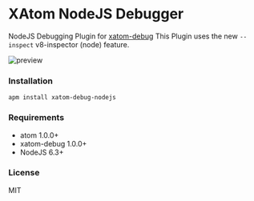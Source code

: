 # XAtom NodeJS Debugger

NodeJS Debugging Plugin for [xatom-debug](https://github.com/willyelm/xatom-debug)
This Plugin uses the new `--inspect` v8-inspector (node) feature.

![preview](https://raw.githubusercontent.com/willyelm/xatom-debug/master/assets/preview.png)

### Installation

```
apm install xatom-debug-nodejs
```

### Requirements
- atom 1.0.0+
- xatom-debug 1.0.0+
- NodeJS 6.3+

### License

MIT
